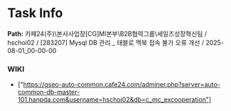 # Task Info

**Path:** 카페24(주)\본사사업장\[CG]MI본부\B2B협력그룹\세일즈성장혁신팀 / hschoi02 / [283207] Mysql DB 관리 _ 태블로 맥북 접속 불가 오류 개선 / 2025-08-01_00-00-00

### WIKI
- ["https://gseo-auto-common.cafe24.com/adminer.php?server=auto-common-db-master-101.hanpda.com&username=hschoi02&db=c_mc_excooperation"]

